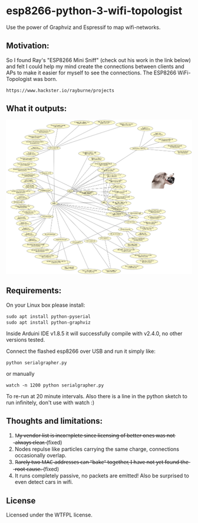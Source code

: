 # esp8266-python-3-wifi-topologist
Use the power of Graphviz and Espressif to map wifi-networks.

## Motivation:

So I found Ray's "ESP8266 Mini Sniff" (check out his work in the link below) and felt I could help my mind create the connections between clients and APs to make it easier for myself to see the connections. The ESP8266 WiFi-Topologist was born.
```
https://www.hackster.io/rayburne/projects
```

## What it outputs:

![alt text](https://raw.githubusercontent.com/ran-sama/esp8266_python_wifi_topologist/master/20180521-213837_censored.png)

## Requirements:

On your Linux box please install:
```
sudo apt install python-pyserial
sudo apt install python-graphviz
```
Inside Arduini IDE v1.8.5 it will successfully compile with v2.4.0, no other versions tested.

Connect the flashed esp8266 over USB and run it simply like:
```
python serialgrapher.py
```
or manually
```
watch -n 1200 python serialgrapher.py
```
To re-run at 20 minute intervals. Also there is a line in the python sketch to run infinitely, don't use with watch :)

## Thoughts and limitations:

1) M̶y̶ ̶v̶e̶n̶d̶o̶r̶ ̶l̶i̶s̶t̶ ̶i̶s̶ ̶i̶n̶c̶o̶m̶p̶l̶e̶t̶e̶ ̶s̶i̶n̶c̶e̶ ̶l̶i̶c̶e̶n̶s̶i̶n̶g̶ ̶o̶f̶ ̶b̶e̶t̶t̶e̶r̶ ̶o̶n̶e̶s̶ ̶w̶a̶s̶ ̶n̶o̶t̶ ̶a̶l̶w̶a̶y̶s̶ ̶c̶l̶e̶a̶r̶.̶ (fixed)
2) Nodes repulse like particles carrying the same charge, connections occasionally overlap.
3) R̶a̶r̶e̶l̶y̶ ̶t̶w̶o̶ ̶M̶A̶C̶-̶a̶d̶d̶r̶e̶s̶s̶e̶s̶ ̶c̶a̶n̶ ̶"̶b̶a̶k̶e̶"̶ ̶t̶o̶g̶e̶t̶h̶e̶r̶,̶ ̶I̶ ̶h̶a̶v̶e̶ ̶n̶o̶t̶ ̶y̶e̶t̶ ̶f̶o̶u̶n̶d̶ ̶t̶h̶e̶ ̶r̶o̶o̶t̶ ̶c̶a̶u̶s̶e̶.̶ (fixed)
4) It runs completely passive, no packets are emitted! Also be surprised to even detect cars in wifi.


## License
Licensed under the WTFPL license.
